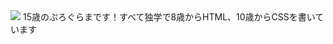 
<img src="https://github-readme-stats.vercel.app/api/top-langs/?username=xqrcx">
15歳のぷろぐらまです！すべて独学で8歳からHTML、10歳からCSSを書いています

